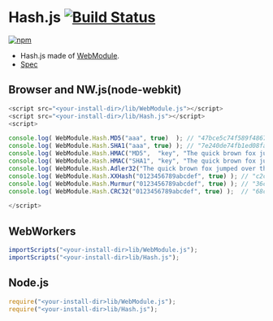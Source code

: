 # Hash.js [![Build Status](https://travis-ci.org/uupaa/Hash.js.svg)](https://travis-ci.org/uupaa/Hash.js)

[![npm](https://nodei.co/npm/uupaa.hash.js.svg?downloads=true&stars=true)](https://nodei.co/npm/uupaa.hash.js/)



- Hash.js made of [WebModule](https://github.com/uupaa/WebModule).
- [Spec](https://github.com/uupaa/Hash.js/wiki/Hash)

## Browser and NW.js(node-webkit)

```js
<script src="<your-install-dir>/lib/WebModule.js"></script>
<script src="<your-install-dir>/lib/Hash.js"></script>
<script>

console.log( WebModule.Hash.MD5("aaa", true)  ); // "47bce5c74f589f4867dbd57e9ca9f808"
console.log( WebModule.Hash.SHA1("aaa", true) ); // "7e240de74fb1ed08fa08d38063f6a6a91462a815"
console.log( WebModule.Hash.HMAC("MD5",  "key", "The quick brown fox jumps over the lazy dog", true) ); // "80070713463e7749b90c2dc24911e275"
console.log( WebModule.Hash.HMAC("SHA1", "key", "The quick brown fox jumps over the lazy dog", true) ); // "de7c9b85b8b78aa6bc8a7a36f70a90701c9db4d9"
console.log( WebModule.Hash.Adler32("The quick brown fox jumped over the lazy dogs.\n", true) ); // "9de210db"
console.log( WebModule.Hash.XXHash("0123456789abcdef", true) ); // "c2c45b69"
console.log( WebModule.Hash.Murmur("0123456789abcdef", true) ); // "36c7e0df"
console.log( WebModule.Hash.CRC32("0123456789abcdef", true) );  // "68c4f033"

</script>
```

## WebWorkers

```js
importScripts("<your-install-dir>lib/WebModule.js");
importScripts("<your-install-dir>lib/Hash.js");

```

## Node.js

```js
require("<your-install-dir>lib/WebModule.js");
require("<your-install-dir>lib/Hash.js");

```

